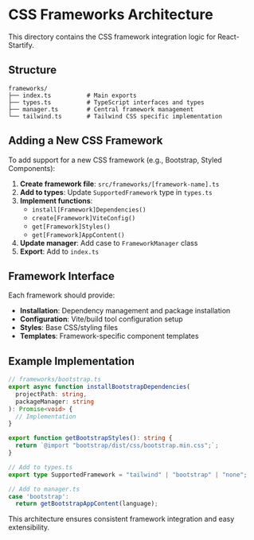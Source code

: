# CSS Frameworks Architecture

This directory contains the CSS framework integration logic for React-Startify.

## Structure

```
frameworks/
├── index.ts          # Main exports
├── types.ts          # TypeScript interfaces and types
├── manager.ts        # Central framework management
└── tailwind.ts       # Tailwind CSS specific implementation
```

## Adding a New CSS Framework

To add support for a new CSS framework (e.g., Bootstrap, Styled Components):

1. **Create framework file**: `src/frameworks/[framework-name].ts`
2. **Add to types**: Update `SupportedFramework` type in `types.ts`
3. **Implement functions**:
   - `install[Framework]Dependencies()`
   - `create[Framework]ViteConfig()`
   - `get[Framework]Styles()`
   - `get[Framework]AppContent()`
4. **Update manager**: Add case to `FrameworkManager` class
5. **Export**: Add to `index.ts`

## Framework Interface

Each framework should provide:

- **Installation**: Dependency management and package installation
- **Configuration**: Vite/build tool configuration setup
- **Styles**: Base CSS/styling files
- **Templates**: Framework-specific component templates

## Example Implementation

```typescript
// frameworks/bootstrap.ts
export async function installBootstrapDependencies(
  projectPath: string,
  packageManager: string
): Promise<void> {
  // Implementation
}

export function getBootstrapStyles(): string {
  return `@import "bootstrap/dist/css/bootstrap.min.css";`;
}

// Add to types.ts
export type SupportedFramework = "tailwind" | "bootstrap" | "none";

// Add to manager.ts
case 'bootstrap':
  return getBootstrapAppContent(language);
```

This architecture ensures consistent framework integration and easy extensibility.
